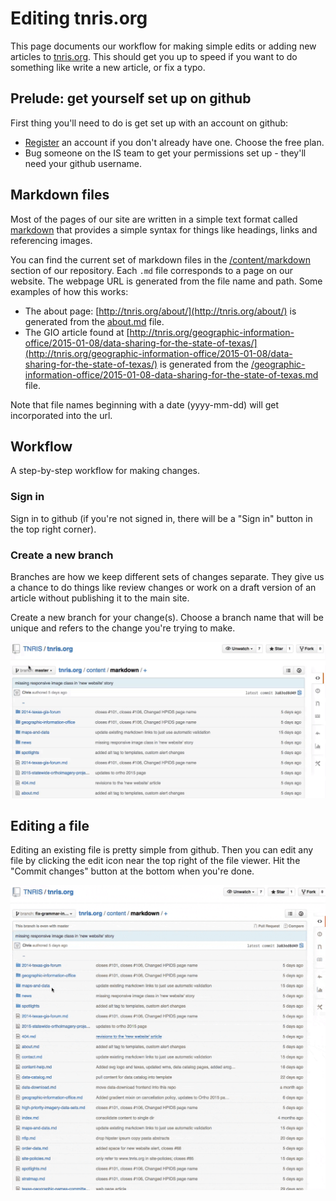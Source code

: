 # Editing tnris.org

This page documents our workflow for making simple edits or adding new articles
to [tnris.org](http://tnris.org). This should get you up to speed if you want to
do something like write a new article, or fix a typo.


## Prelude: get yourself set up on github

First thing you'll need to do is get set up with an account on github:

  - [Register](https://github.com/join) an account if you don't already have
    one. Choose the free plan.
  - Bug someone on the IS team to get your permissions set up - they'll need
    your github username.


## Markdown files

Most of the pages of our site are written in a simple text format called
[markdown](https://help.github.com/articles/markdown-basics/) that provides a
simple syntax for things like headings, links and referencing images.

You can find the current set of markdown files in the
[/content/markdown](https://github.com/TNRIS/tnris.org/tree/master/content/markdown)
section of our repository. Each `.md` file corresponds to a page on our website.
The webpage URL is generated from the file name and path. Some examples of how
this works:

 - The about page: [http://tnris.org/about/](http://tnris.org/about/) is generated from the
   [about.md](https://github.com/TNRIS/tnris.org/blob/master/content/markdown/about.md)
   file.
 - The GIO article found at
   [http://tnris.org/geographic-information-office/2015-01-08/data-sharing-for-the-state-of-texas/](http://tnris.org/geographic-information-office/2015-01-08/data-sharing-for-the-state-of-texas/)
   is generated from the
   [/geographic-information-office/2015-01-08-data-sharing-for-the-state-of-texas.md](https://github.com/TNRIS/tnris.org/blob/master/content/markdown/geographic-information-office/2015-01-08-data-sharing-for-the-state-of-texas.md)
   file.

Note that file names beginning with a date (yyyy-mm-dd) will get incorporated
into the url.


## Workflow

A step-by-step workflow for making changes.

### Sign in

Sign in to github (if you're not signed in, there will be a "Sign in" button in
the top right corner).


### Create a new branch

Branches are how we keep different sets of changes separate. They give us a
chance to do things like review changes or work on a draft version of an article
without publishing it to the main site.

Create a new branch for your change(s). Choose a branch name that will be unique
and refers to the change you're trying to make.

![Animated .gif of creating a new branch](tnris-org-create-branch.gif?raw=true)


## Editing a file

Editing an existing file is pretty simple from github. Then you can edit any
file by clicking the edit icon near the top right of the file viewer. Hit the
"Commit changes" button at the bottom when you're done.

![Animated .gif of entering edit mode](edit-file.gif?raw=true)
